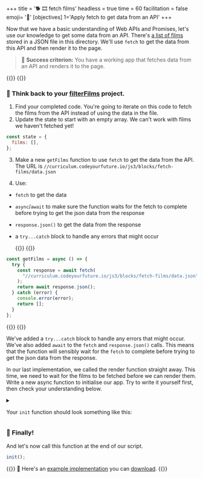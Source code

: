 +++
title = '🐕 🎞️ fetch films'
headless = true
time = 60
facilitation = false
emoji= '🧩'
[objectives]
    1='Apply fetch to get data from an API'
+++

Now that we have a basic understanding of Web APIs and Promises, let's use our knowledge to get some data from an API. There's [a list of films](/js3/blocks/fetch-films/data.json) stored in a JSON file in this directory. We'll use `fetch` to get the data from this API and then render it to the page.

> 🎯 **Success criterion:** You have a working app that fetches data from an API and renders it to the page.

{{<tabs name="getFilms">}}
{{<tab name="Try it yourself">}}

### 🧠 Think back to your [filterFilms](/filterFilms.html) project.

1. Find your completed code. You're going to iterate on this code to fetch the films from the API instead of using the data in the file.
2. Update the state to start with an empty array. We can't work with films we haven't fetched yet!

```js
const state = {
  films: [],
};
```

3. Make a new `getFilms` function to use `fetch` to get the data from the API. The URL is `//curriculum.codeyourfuture.io/js3/blocks/fetch-films/data.json`

4. Use:

- `fetch` to get the data
- `async`/`await` to make sure the function waits for the fetch to complete before trying to get the json data from the response
- `response.json()` to get the data from the response
- a `try...catch` block to handle any errors that might occur

  {{</tab>}}
  {{<tab name="Check your understanding">}}

```js
const getFilms = async () => {
  try {
    const response = await fetch(
      "//curriculum.codeyourfuture.io/js3/blocks/fetch-films/data.json"
    );
    return await response.json();
  } catch (error) {
    console.error(error);
    return [];
  }
};
```

{{</tab>}}
{{</tabs>}}

We've added a `try...catch` block to handle any errors that might occur. We've also added `await` to the `fetch` and `response.json()` calls. This means that the function will sensibly wait for the `fetch` to complete before trying to get the json data from the response.

In our last implementation, we called the render function straight away. This time, we need to wait for the films to be fetched before we can render them. Write a new async function to initialise our app. Try to write it yourself first, then check your understanding below.

<details>
<summary>

Your `init` function should look something like this:</summary>

```js
// Initial render, which is distinct from the render function as it loads our films into memory from the API.
// Subsequent render calls do not need to call the API to get the films - we already know the films and can remember them.
async function init() {
  try {
    const films = await getFilms();
    state.films = films;
    render(filmContainer, films);
  } catch (error) {
    console.error(error);
  }
}
```

The name _`init` is a convention. It has no special meaning in the JavaScript language._

</details>

### 🎁 Finally!

And let's now call this function at the end of our script.

```js
init();
```

{{<note type="tip" title="Need help?">}}
🧧 Here's an [example implementation](/js3/blocks/fetch-films/filterFilms.html) you can <a download href="/js3/blocks/fetch-films/filterFilms.html">download</a>.
{{</note>}}
